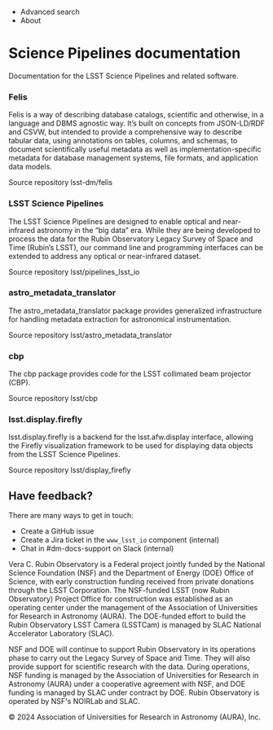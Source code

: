   * Advanced search
  * About



# Science Pipelines documentation

Documentation for the LSST Science Pipelines and related software. 

### Felis

Felis is a way of describing database catalogs, scientific and otherwise, in a language and DBMS agnostic way. It’s built on concepts from JSON-LD/RDF and CSVW, but intended to provide a comprehensive way to describe tabular data, using annotations on tables, columns, and schemas, to document scientifically useful metadata as well as implementation-specific metadata for database management systems, file formats, and application data models. 

Source repository
    lsst-dm/felis

### LSST Science Pipelines

The LSST Science Pipelines are designed to enable optical and near-infrared astronomy in the “big data” era. While they are being developed to process the data for the Rubin Observatory Legacy Survey of Space and Time (Rubin’s LSST), our command line and programming interfaces can be extended to address any optical or near-infrared dataset. 

Source repository
    lsst/pipelines_lsst_io

### astro_metadata_translator

The astro_metadata_translator package provides generalized infrastructure for handling metadata extraction for astronomical instrumentation. 

Source repository
    lsst/astro_metadata_translator

### cbp

The cbp package provides code for the LSST collimated beam projector (CBP). 

Source repository
    lsst/cbp

### lsst.display.firefly

lsst.display.firefly is a backend for the lsst.afw.display interface, allowing the Firefly visualization framework to be used for displaying data objects from the LSST Science Pipelines. 

Source repository
    lsst/display_firefly

## Have feedback?

There are many ways to get in touch:

  * Create a GitHub issue
  * Create a Jira ticket in the `www_lsst_io` component (internal)
  * Chat in #dm-docs-support on Slack (internal)



Vera C. Rubin Observatory is a Federal project jointly funded by the National Science Foundation (NSF) and the Department of Energy (DOE) Office of Science, with early construction funding received from private donations through the LSST Corporation. The NSF-funded LSST (now Rubin Observatory) Project Office for construction was established as an operating center under the management of the Association of Universities for Research in Astronomy (AURA). The DOE-funded effort to build the Rubin Observatory LSST Camera (LSSTCam) is managed by SLAC National Accelerator Laboratory (SLAC).

NSF and DOE will continue to support Rubin Observatory in its operations phase to carry out the Legacy Survey of Space and Time. They will also provide support for scientific research with the data. During operations, NSF funding is managed by the Association of Universities for Research in Astronomy (AURA) under a cooperative agreement with NSF, and DOE funding is managed by SLAC under contract by DOE. Rubin Observatory is operated by NSF's NOIRLab and SLAC.

© 2024 Association of Universities for Research in Astronomy (AURA), Inc.
